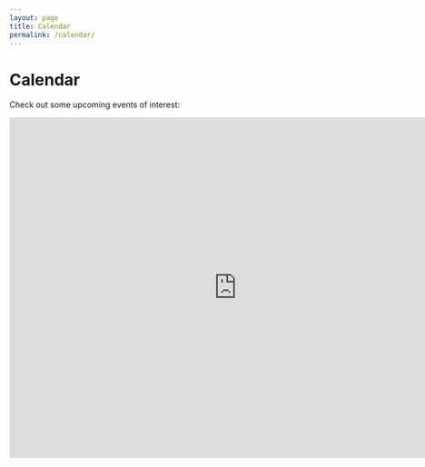 ```yaml
---
layout: page
title: Calendar
permalink: /calendar/
---
```

# Calendar

Check out some upcoming events of interest:

<iframe src="https://calendar.google.com/calendar/embed?src=koreanadopteestogether%40gmail.com&ctz=America%2FNew_York" style="border: 0" width="800" height="600" frameborder="0" scrolling="no"></iframe>
